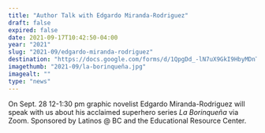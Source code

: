 ```yaml
---
title: "Author Talk with Edgardo Miranda-Rodriguez"
draft: false
expired: false
date: 2021-09-17T10:42:50-04:00
year: "2021"
slug: "2021-09/edgardo-miranda-rodriguez"
destination: "https://docs.google.com/forms/d/1QpgDd_-lN7uX9GkI9HbyMDnTSYAGvtSzEK29BMSoPl0/edit?usp=sharing"
imagethumb: "2021-09/la-borinqueña.jpg"
imagealt: ""
type: "news"
---
```


On Sept. 28 12-1:30 pm graphic novelist Edgardo Miranda-Rodriguez will speak with us about his acclaimed superhero series *La Borinqueña* via Zoom. Sponsored by Latinos @ BC and the Educational Resource Center.